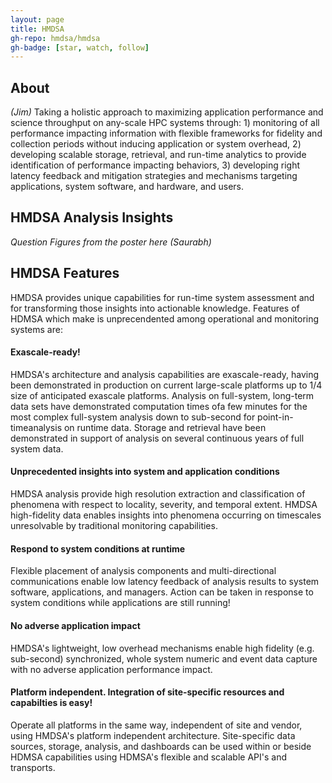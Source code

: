 ```yaml
---
layout: page
title: HMDSA
gh-repo: hmdsa/hmdsa
gh-badge: [star, watch, follow]
---
```


## About ## 
*(Jim)*
Taking a holistic approach to maximizing application performance and science throughput on any-scale HPC systems through: 1) monitoring of all performance impacting information with flexible frameworks for fidelity and collection periods without inducing application or system overhead, 2) developing scalable storage, retrieval, and run-time analytics to provide identification of performance impacting behaviors, 3) developing right latency feedback and mitigation strategies and mechanisms targeting applications, system software, and hardware, and users.

## HMDSA Analysis Insights ##
*Question Figures from the poster here (Saurabh)*

## HMDSA Features ##

HMDSA provides unique capabilities for run-time system assessment and for transforming those insights into actionable knowledge. Features of HDMSA which make is unprecendented among operational and monitoring systems are:

#### Exascale-ready! ####
HMDSA's architecture and analysis capabilities are exascale-ready, having been demonstrated in production on current large-scale platforms up to 1/4 size of anticipated exascale platforms. Analysis on full-system, long-term data sets have demonstrated computation times ofa few minutes for the most complex full-system analysis down to sub-second for point-in-timeanalysis on runtime data. Storage and retrieval have been demonstrated in support of analysis on several continuous years of full system data.

#### Unprecedented insights into system and application conditions ####
HMDSA analysis provide high resolution extraction and classification of phenomena with respect to locality, severity, and temporal extent. HMDSA high-fidelity data enables insights into phenomena occurring on timescales unresolvable by traditional monitoring capabilities.

#### Respond to system conditions at runtime ####
Flexible placement of analysis components and multi-directional communications enable low latency feedback of analysis results to system software, applications, and managers. Action can be taken in response to system conditions while applications are still running!

#### No adverse application impact ####
HMDSA's lightweight, low overhead mechanisms enable high fidelity (e.g. sub-second) synchronized, whole system numeric and event data capture with no adverse application performance impact.

#### Platform independent. Integration of site-specific resources and capabilties is easy! ####
Operate all platforms in the same way, independent of site and vendor, using HMDSA's platform independent architecture. Site-specific data sources, storage, analysis, and dashboards can be used within or beside HDMSA capabilities using HDMSA's flexible and scalable API's and transports.



